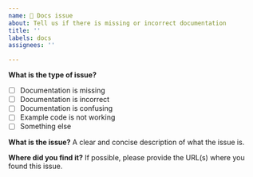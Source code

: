 ```yaml
---
name: 📗 Docs issue
about: Tell us if there is missing or incorrect documentation
title: ''
labels: docs
assignees: ''

---
```


**What is the type of issue?**
- [ ] Documentation is missing
- [ ] Documentation is incorrect
- [ ] Documentation is confusing
- [ ] Example code is not working
- [ ] Something else

**What is the issue?**
A clear and concise description of what the issue is.

**Where did you find it?**
If possible, please provide the URL(s) where you found this issue.
